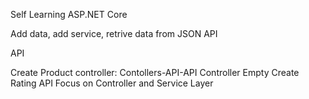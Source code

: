 Self Learning ASP.NET Core

Add data, add service, retrive data from JSON API

API

Create Product controller: Contollers-API-API Controller Empty
Create Rating API
Focus on Controller and Service Layer

